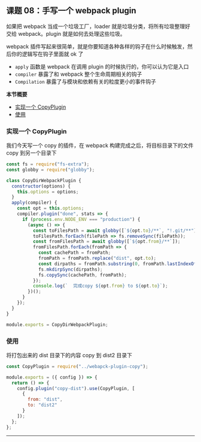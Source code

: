 ## 课题 08：手写一个 webpack plugin

如果把 webpack 当成一个垃圾工厂，loader 就是垃圾分类，将所有垃圾整理好交给 webpack。plugin 就是如何去处理这些垃圾。

webpack 插件写起来很简单，就是你要知道各种各样的钩子在什么时候触发，然后你的逻辑写在钩子里面就 ok 了

- `apply` 函数是 webpack 在调用 plugin 的时候执行的，你可以认为它是入口
- `compiler` 暴露了和 webpack 整个生命周期相关的钩子
- `Compilation` 暴露了与模块和依赖有关的粒度更小的事件钩子

**本节概要**

- <a href="#8_1">实现一个 CopyPlugin</a>
- <a href="#8_2">使用</a>

### <a name="8_1">实现一个 CopyPlugin</a>

我们今天写一个 copy 的插件，在 webpack 构建完成之后，将目标目录下的文件 copy 到另一个目录下

```js
const fs = require("fs-extra");
const globby = require("globby");

class CopyDirWebpackPlugin {
  constructor(options) {
    this.options = options;
  }
  apply(compiler) {
    const opt = this.options;
    compiler.plugin("done", stats => {
      if (process.env.NODE_ENV === "production") {
        (async () => {
          const toFilesPath = await globby([`${opt.to}/**`, "!.git/**"]);
          toFilesPath.forEach(filePath => fs.removeSync(filePath));
          const fromFilesPath = await globby([`${opt.from}/**`]);
          fromFilesPath.forEach(fromPath => {
            const cachePath = fromPath;
            fromPath = fromPath.replace("dist", opt.to);
            const dirpaths = fromPath.substring(0, fromPath.lastIndexOf("/"));
            fs.mkdirpSync(dirpaths);
            fs.copySync(cachePath, fromPath);
          });
          console.log(`  完成copy ${opt.from} to ${opt.to}`);
        })();
      }
    });
  }
}

module.exports = CopyDirWebpackPlugin;
```

### <a name="8_2">使用</a>

将打包出来的 dist 目录下的内容 copy 到 dist2 目录下

```js
const CopyPlugin = require("../webapck-plugin-copy");

module.exports = ({ config }) => {
  return () => {
    config.plugin("copy-dist").use(CopyPlugin, [
      {
        from: "dist",
        to: "dist2"
      }
    ]);
  };
};
```

---
